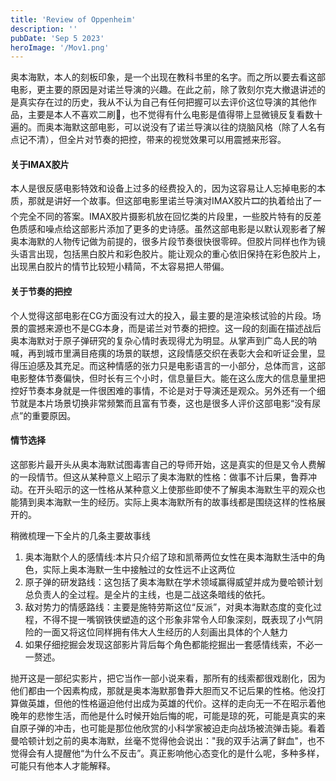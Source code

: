 ```yaml
---
title: 'Review of Oppenheim'
description: ''
pubDate: 'Sep 5 2023'
heroImage: '/Mov1.png'
---
```


奥本海默，本人的刻板印象，是一个出现在教科书里的名字。而之所以要去看这部电影，更主要的原因是对诺兰导演的兴趣。在此之前，除了敦刻尔克大撤退讲述的是真实存在过的历史，我从不认为自己有任何把握可以去评价这位导演的其他作品，主要是本人不喜欢二刷🙈，也不觉得有什么电影是值得带上显微镜反复看数十遍的。而奥本海默这部电影，可以说没有了诺兰导演以往的烧脑风格（除了人名有点记不清），但全片对节奏的把控，带来的视觉效果可以用震撼来形容。

#### 关于IMAX胶片
本人是很反感电影特效和设备上过多的经费投入的，因为这容易让人忘掉电影的本质，那就是讲好一个故事。但这部电影里诺兰导演对IMAX胶片🎞️的执着给出了一个完全不同的答案。IMAX胶片摄影机放在回忆类的片段里，一些胶片特有的反差色质感和噪点给这部影片添加了更多的史诗感。虽然这部电影是以默认观影者了解奥本海默的人物传记做为前提的，很多片段节奏很快很零碎。但胶片同样也作为镜头语言出现，包括黑白胶片和彩色胶片。能让观众的重心依旧保持在彩色胶片上，出现黑白胶片的情节比较短小精简，不太容易把人带偏。

#### 关于节奏的把控
个人觉得这部电影在CG方面没有过大的投入，最主要的是渲染核试验的片段。场景的震撼来源也不是CG本身，而是诺兰对节奏的把控。这一段的刻画在描述战后奥本海默对于原子弹研究的复杂心情时表现得尤为明显。从掌声到广岛人民的呐喊，再到城市里满目疮痍的场景的联想，这段情感交织在表彰大会和听证会里，显得压迫感及其充足。而这种情感的张力只是电影语言的一小部分，总体而言，这部电影整体节奏偏快，但时长有三个小时，信息量巨大。能在这么庞大的信息量里把控好节奏本身就是一件很困难的事情，不论是对于导演还是观众。另外还有一个细节就是本片场景切换非常频繁而且富有节奏，这也是很多人评价这部电影“没有尿点”的重要原因。

#### 情节选择

这部影片最开头从奥本海默试图毒害自己的导师开始，这是真实的但是又令人费解的一段情节。但这从某种意义上昭示了奥本海默的性格：做事不计后果，鲁莽冲动。在开头昭示的这一性格从某种意义上使那些即使不了解奥本海默生平的观众也能猜到奥本海默一生的经历。实际上奥本海默所有的故事线都是围绕这样的性格展开的。

稍微梳理一下全片的几条主要故事线
 1. 奥本海默个人的感情线:本片只介绍了琼和凯蒂两位女性在奥本海默生活中的角色，实际上奥本海默一生中接触过的女性远不止这两位
 2. 原子弹的研发路线：这包括了奥本海默在学术领域赢得威望并成为曼哈顿计划总负责人的全过程。是全片的主线，也是二战这条暗线的依托。
 3. 敌对势力的情感路线：主要是施特劳斯这位“反派”，对奥本海默态度的变化过程，不得不提一嘴钢铁侠塑造的这个形象非常令人印象深刻，既表现了小气阴险的一面又将这位同样拥有伟大人生经历的人刻画出具体的个人魅力
 4. 如果仔细挖掘会发现这部影片背后每个角色都能挖掘出一套感情线索，不必一一赘述。

抛开这是一部纪实影片，把它当作一部小说来看，那所有的线索都很戏剧化，因为他们都由一个因素构成，那就是奥本海默那鲁莽大胆而又不记后果的性格。他没打算做英雄，但他的性格逼迫他付出成为英雄的代价。这样的走向无一不在昭示着他晚年的悲惨生活，而他是什么时候开始后悔的呢，可能是琼的死，可能是真实的来自原子弹的冲击，也可能是那位他欣赏的小科学家被迫走向战场被流弹击毙。看着曼哈顿计划之前的奥本海默，丝毫不觉得他会说出："我的双手沾满了鲜血"，也不觉得会有人提醒他“为什么不反击”。真正影响他心态变化的是什么呢，多种多样，可能只有他本人才能解释。


